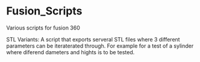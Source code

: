 # Fusion_Scripts
Various scripts for fusion 360

STL Variants:
  A script that exports serveral STL files where 3 different parameters can be iteraterated through.
  For example for a test of a sylinder where diferend dameters and hights is to be tested.
